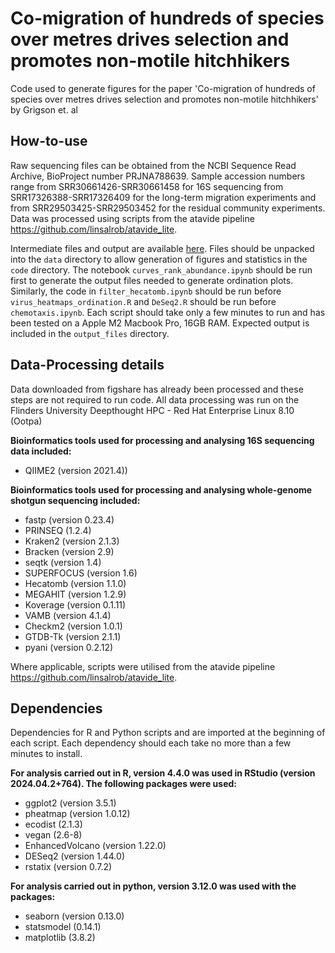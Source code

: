 # Co-migration of hundreds of species over metres drives selection and promotes non-motile hitchhikers

Code used to generate figures for the paper 'Co-migration of hundreds of species over metres drives selection and promotes non-motile hitchhikers' by Grigson et. al 

## How-to-use
Raw sequencing files can be obtained from the NCBI Sequence Read Archive, BioProject number PRJNA788639. Sample accession numbers range from SRR30661426-SRR30661458 for 16S sequencing from SRR17326388-SRR17326409 for the long-term migration experiments and from SRR29503425-SRR29503452 for the residual community experiments. Data was processed using scripts from the atavide pipeline https://github.com/linsalrob/atavide_lite. </br> 

Intermediate files and output are available [here](https://figshare.com/s/953b050065ca18fae420). Files should be unpacked into the `data` directory to allow generation of figures and statistics in the `code` directory. The notebook `curves_rank_abundance.ipynb` should be run first to generate the output files needed to generate ordination plots. Similarly, the code in `filter_hecatomb.ipynb` should be run before `virus_heatmaps_ordination.R` and `DeSeq2.R` should be run before `chemotaxis.ipynb`. Each script should take only a few minutes to run and has been tested on a Apple M2 Macbook Pro, 16GB RAM. Expected output is included in the `output_files` directory. 

## Data-Processing details 
Data downloaded from figshare has already been processed and these steps are not required to run code. All data processing was run on the Flinders University Deepthought HPC - Red Hat Enterprise Linux 8.10 (Ootpa)  

**Bioinformatics tools used for processing and analysing 16S sequencing data included:**
* QIIME2 (version 2021.4))

**Bioinformatics tools used for processing and analysing whole-genome shotgun sequencing included:**
* fastp (version 0.23.4)
* PRINSEQ (1.2.4)
* Kraken2 (version 2.1.3)
* Bracken (version 2.9)
* seqtk (version 1.4)
* SUPERFOCUS (version 1.6)
* Hecatomb (version 1.1.0)
* MEGAHIT (version 1.2.9)
* Koverage (version 0.1.11)
* VAMB (version 4.1.4)
* Checkm2 (version 1.0.1)
* GTDB-Tk (version 2.1.1)
* pyani (version 0.2.12)

Where applicable, scripts were utilised from the atavide pipeline https://github.com/linsalrob/atavide_lite. 

## Dependencies 
Dependencies for R and Python scripts and are imported at the beginning of each script. Each dependency should each take no more than a few minutes to install.

**For analysis carried out in R, version 4.4.0 was used in RStudio (version 2024.04.2+764). The following packages were used:**
* ggplot2 (version 3.5.1)
* pheatmap (version 1.0.12)
* ecodist (2.1.3)
* vegan (2.6-8)
* EnhancedVolcano (version 1.22.0)
* DESeq2 (version 1.44.0)
* rstatix (version 0.7.2)

**For analysis carried out in python, version 3.12.0 was used with the packages:**
* seaborn (version 0.13.0)
* statsmodel (0.14.1)
* matplotlib (3.8.2)


